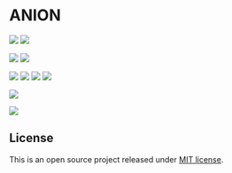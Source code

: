 # ANION

[![](https://img.shields.io/github/pipenv/locked/python-version/paduszyk/anion?logo=python)](https://www.python.org)
[![](https://img.shields.io/github/pipenv/locked/dependency-version/paduszyk/anion/django/main?logo=django&color=green)](https://github.com/django/django)

[![](https://results.pre-commit.ci/badge/github/paduszyk/anion/main.svg)](https://results.pre-commit.ci/latest/github/paduszyk/anion/main)
[![](https://img.shields.io/github/actions/workflow/status/paduszyk/anion/ci.yaml?branch=main&logo=github)](https://github.com/paduszyk/anion/blob/main/.github/workflows/ci.yaml)

[![](https://img.shields.io/badge/linter-flake8-blue)](https://flake8.pycqa.org/)
[![](https://img.shields.io/badge/code%20style-black-black)](https://github.com/psf/black)
[![](https://img.shields.io/badge/imports-isort-%231674b1?style=flat&labelColor=ef8336)](https://pycqa.github.io/isort/)
[![](https://img.shields.io/badge/docstrings-docformatter-lightgrey)](https://github.com/PyCQA/docformatter)

[![](https://img.shields.io/github/license/paduszyk/anion?label=license)](LICENSE)

[![](https://img.shields.io/badge/gitmoji-%20😜%20😍-FFDD67.svg)](https://gitmoji.dev)

## License

This is an open source project released under [MIT license](LICENSE).
